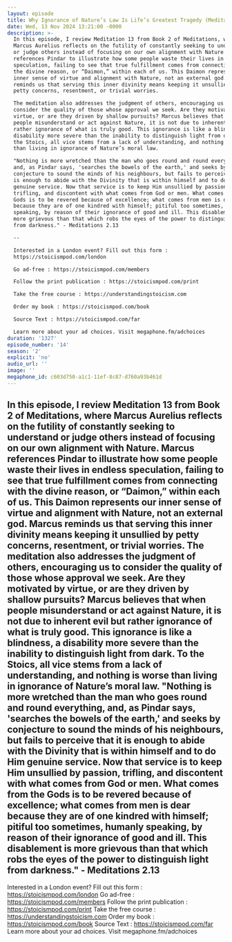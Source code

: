 ```yaml
---
layout: episode
title: Why Ignorance of Nature’s Law Is Life’s Greatest Tragedy (Meditations 2.13)
date: Wed, 13 Nov 2024 13:21:00 -0000
description: >-
  In this episode, I review Meditation 13 from Book 2 of Meditations, where
  Marcus Aurelius reflects on the futility of constantly seeking to understand
  or judge others instead of focusing on our own alignment with Nature. Marcus
  references Pindar to illustrate how some people waste their lives in endless
  speculation, failing to see that true fulfillment comes from connecting with
  the divine reason, or “Daimon,” within each of us. This Daimon represents our
  inner sense of virtue and alignment with Nature, not an external god. Marcus
  reminds us that serving this inner divinity means keeping it unsullied by
  petty concerns, resentment, or trivial worries.

  The meditation also addresses the judgment of others, encouraging us to
  consider the quality of those whose approval we seek. Are they motivated by
  virtue, or are they driven by shallow pursuits? Marcus believes that when
  people misunderstand or act against Nature, it is not due to inherent evil but
  rather ignorance of what is truly good. This ignorance is like a blindness, a
  disability more severe than the inability to distinguish light from dark. To
  the Stoics, all vice stems from a lack of understanding, and nothing is worse
  than living in ignorance of Nature’s moral law.

  "Nothing is more wretched than the man who goes round and round everything,
  and, as Pindar says, 'searches the bowels of the earth,' and seeks by
  conjecture to sound the minds of his neighbours, but fails to perceive that it
  is enough to abide with the Divinity that is within himself and to do Him
  genuine service. Now that service is to keep Him unsullied by passion,
  trifling, and discontent with what comes from God or men. What comes from the
  Gods is to be revered because of excellence; what comes from men is dear
  because they are of one kindred with himself; pitiful too sometimes, humanly
  speaking, by reason of their ignorance of good and ill. This disablement is
  more grievous than that which robs the eyes of the power to distinguish light
  from darkness." - Meditations 2.13

  --

  Interested in a London event? Fill out this form :
  https://stoicismpod.com/london

  Go ad-free : https://stoicismpod.com/members

  Follow the print publication : https://stoicismpod.com/print

  Take the free course : https://understandingstoicism.com

  Order my book : https://stoicismpod.com/book

  Source Text : https://stoicismpod.com/far

  Learn more about your ad choices. Visit megaphone.fm/adchoices
duration: '1327'
episode_number: '14'
season: '2'
explicit: 'no'
audio_url: ''
image: ''
megaphone_id: c603d750-a1c1-11ef-8c87-d760a93b461d
---
```


In this episode, I review Meditation 13 from Book 2 of Meditations, where Marcus Aurelius reflects on the futility of constantly seeking to understand or judge others instead of focusing on our own alignment with Nature. Marcus references Pindar to illustrate how some people waste their lives in endless speculation, failing to see that true fulfillment comes from connecting with the divine reason, or “Daimon,” within each of us. This Daimon represents our inner sense of virtue and alignment with Nature, not an external god. Marcus reminds us that serving this inner divinity means keeping it unsullied by petty concerns, resentment, or trivial worries.
The meditation also addresses the judgment of others, encouraging us to consider the quality of those whose approval we seek. Are they motivated by virtue, or are they driven by shallow pursuits? Marcus believes that when people misunderstand or act against Nature, it is not due to inherent evil but rather ignorance of what is truly good. This ignorance is like a blindness, a disability more severe than the inability to distinguish light from dark. To the Stoics, all vice stems from a lack of understanding, and nothing is worse than living in ignorance of Nature’s moral law.
"Nothing is more wretched than the man who goes round and round everything, and, as Pindar says, 'searches the bowels of the earth,' and seeks by conjecture to sound the minds of his neighbours, but fails to perceive that it is enough to abide with the Divinity that is within himself and to do Him genuine service. Now that service is to keep Him unsullied by passion, trifling, and discontent with what comes from God or men. What comes from the Gods is to be revered because of excellence; what comes from men is dear because they are of one kindred with himself; pitiful too sometimes, humanly speaking, by reason of their ignorance of good and ill. This disablement is more grievous than that which robs the eyes of the power to distinguish light from darkness." - Meditations 2.13
--
Interested in a London event? Fill out this form : https://stoicismpod.com/london
Go ad-free : https://stoicismpod.com/members
Follow the print publication : https://stoicismpod.com/print
Take the free course : https://understandingstoicism.com
Order my book : https://stoicismpod.com/book
Source Text : https://stoicismpod.com/far
Learn more about your ad choices. Visit megaphone.fm/adchoices